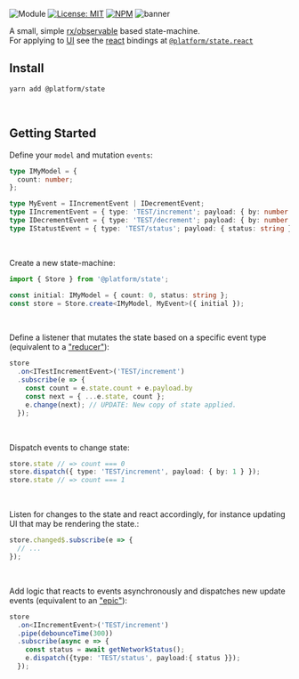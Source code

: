![Module](https://img.shields.io/badge/%40platform-state-%23EA4E7E.svg)
[![License: MIT](https://img.shields.io/badge/license-MIT-blue.svg)](https://opensource.org/licenses/MIT)
[![NPM](https://img.shields.io/npm/v/@platform/state.svg?colorB=blue&style=flat)](https://www.npmjs.com/package/@platform/state)
![banner](https://platform.sfo2.digitaloceanspaces.com/repo-banners/state.png)

A small, simple [rx/observable](https://github.com/ReactiveX/rxjs) based state-machine.  
For applying to [UI](https://en.wikipedia.org/wiki/User_interface) see the [react](https://reactjs.org) bindings at [`@platform/state.react`](../state.react)



## Install

    yarn add @platform/state

<p>&nbsp;<p>


## Getting Started


Define your `model` and mutation `events`:

```typescript
type IMyModel = {
  count: number;
};

type MyEvent = IIncrementEvent | IDecrementEvent;
type IIncrementEvent = { type: 'TEST/increment'; payload: { by: number } };
type IDecrementEvent = { type: 'TEST/decrement'; payload: { by: number } };
type IStatustEvent = { type: 'TEST/status'; payload: { status: string } };
```

<p>&nbsp;<p>

Create a new state-machine:

```typescript
import { Store } from '@platform/state';

const initial: IMyModel = { count: 0, status: string };
const store = Store.create<IMyModel, MyEvent>({ initial });
```

<p>&nbsp;<p>

Define a listener that mutates the state based on a specific event type (equivalent to a ["reducer"](https://redux.js.org/basics/reducers)):

```typescript
store
  .on<ITestIncrementEvent>('TEST/increment')
  .subscribe(e => {
    const count = e.state.count + e.payload.by
    const next = { ...e.state, count };
    e.change(next); // UPDATE: New copy of state applied.
  });
```

<p>&nbsp;<p>

Dispatch events to change state:

```typescript
store.state // => count === 0
store.dispatch({ type: 'TEST/increment', payload: { by: 1 } });
store.state // => count === 1
```

<p>&nbsp;<p>

Listen for changes to the state and react accordingly, for instance updating UI that may be rendering the state.:

```typescript
store.changed$.subscribe(e => { 
  // ... 
});
```

<p>&nbsp;<p>

Add logic that reacts to events asynchronously and dispatches new update events (equivalent to an ["epic"](https://redux-observable.js.org)):


```typescript
store
  .on<IIncrementEvent>('TEST/increment')
  .pipe(debounceTime(300))
  .subscribe(async e => { 
    const status = await getNetworkStatus();
    e.dispatch({type: 'TEST/status', payload:{ status }});
  });
```

